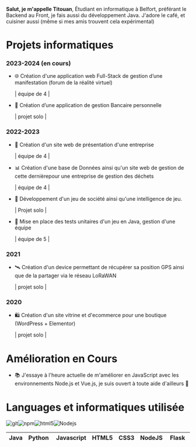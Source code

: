 **Salut, je m'appelle Titouan**, Étudiant en informatique à Belfort, préférant le Backend au Front, je fais aussi du développement Java.
J'adore le café, et cuisiner aussi (même si mes amis trouvent cela expérimental)

# Projets informatiques 

### 2023-2024 (en cours) 
- 🌐 Création d'une application web Full-Stack de gestion d’une manifestation (forum de la réalité virtuel)

  | équipe de 4 |

- 💼 Création d’une application de gestion Bancaire personnelle
  
  | projet solo |

### 2022-2023
- 🏢 Création d'un site web de présentation d'une entreprise

  | équipe de 4 |
- 📊 Création d'une base de Données ainsi qu'un site web de gestion de cette dernièrepour une entreprise de gestion des déchets

  | équipe de 4 |
- 🎲 Développement d'un jeu de société ainsi qu'une intelligence de jeu.

  | Projet solo |
- 🧪 Mise en place des tests unitaires d'un jeu en Java, gestion d'une équipe

  | équipe de 5 |

### 2021
- 🛰️ Création d'un device permettant de récupérer sa position GPS ainsi que de la partager via le réseau LoRaWAN

  | projet solo |

### 2020
- 🛍️ Création d'un site vitrine et d'ecommerce pour une boutique (WordPress + Elementor)

  | projet solo |


# Amélioration en Cours
- 📚 J'essaye à l'heure actuelle de m'améliorer en JavaScript avec les environnements Node.js et Vue.js, je suis ouvert à toute aide d'ailleurs 🤩

# Languages et informatiques utilisée

<img alt="git" src="https://img.shields.io/badge/-Git-F05032?style=flat-square&logo=git&logoColor=white" /><img alt="npm" src="https://img.shields.io/badge/-NPM-CB3837?style=flat-square&logo=npm&logoColor=white" /><img alt="html5" src="https://img.shields.io/badge/-HTML5-E34F26?style=flat-square&logo=html5&logoColor=white" /><img alt="Nodejs" src="https://img.shields.io/badge/-Nodejs-43853d?style=flat-square&logo=Node.js&logoColor=white" />







| Java | Python | Javascript | HTML5 | CSS3 | NodeJS | Flask | VueJS| BootStrap |
|------|--------|--|------------|------|-----|--------|--|--|


<!---
ttherezien/ttherezien is a ✨ special ✨ repository because its `README.md` (this file) appears on your GitHub profile.
You can click the Preview link to take a look at your changes.
--->
